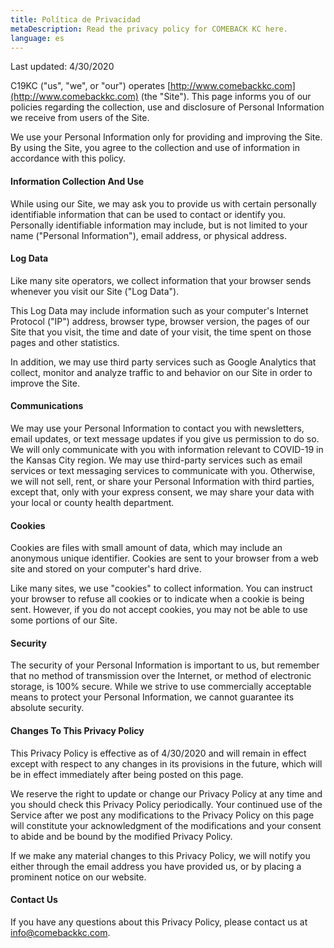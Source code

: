 ```yaml
---
title: Política de Privacidad
metaDescription: Read the privacy policy for COMEBACK KC here.
language: es
---
```


Last updated: 4/30/2020

C19KC ("us", "we", or "our") operates [http://www.comebackkc.com](http://www.comebackkc.com) (the "Site"). This page informs you of our policies regarding the collection, use and disclosure of Personal Information we receive from users of the Site.

We use your Personal Information only for providing and improving the Site. By using the Site, you agree to the collection and use of information in accordance with this policy.

#### Information Collection And Use

While using our Site, we may ask you to provide us with certain personally identifiable information that can be used to contact or identify you. Personally identifiable information may include, but is not limited to your name ("Personal Information"), email address, or physical address.

#### Log Data

Like many site operators, we collect information that your browser sends whenever you visit our Site ("Log Data").

This Log Data may include information such as your computer's Internet Protocol ("IP") address, browser type, browser version, the pages of our Site that you visit, the time and date of your visit, the time spent on those pages and other statistics.

In addition, we may use third party services such as Google Analytics that collect, monitor and analyze traffic to and behavior on our Site in order to improve the Site.

#### Communications

We may use your Personal Information to contact you with newsletters, email updates, or text message updates if you give us permission to do so. We will only communicate with you with information relevant to COVID-19 in the Kansas City region. We may use third-party services such as email services or text messaging services to communicate with you. Otherwise, we will not sell, rent, or share your Personal Information with third parties, except that, only with your express consent, we may share your data with your local or county health department.

#### Cookies

Cookies are files with small amount of data, which may include an anonymous unique identifier. Cookies are sent to your browser from a web site and stored on your computer's hard drive.

Like many sites, we use "cookies" to collect information. You can instruct your browser to refuse all cookies or to indicate when a cookie is being sent. However, if you do not accept cookies, you may not be able to use some portions of our Site.

#### Security

The security of your Personal Information is important to us, but remember that no method of transmission over the Internet, or method of electronic storage, is 100% secure. While we strive to use commercially acceptable means to protect your Personal Information, we cannot guarantee its absolute security.

#### Changes To This Privacy Policy

This Privacy Policy is effective as of 4/30/2020 and will remain in effect except with respect to any changes in its provisions in the future, which will be in effect immediately after being posted on this page.

We reserve the right to update or change our Privacy Policy at any time and you should check this Privacy Policy periodically. Your continued use of the Service after we post any modifications to the Privacy Policy on this page will constitute your acknowledgment of the modifications and your consent to abide and be bound by the modified Privacy Policy.

If we make any material changes to this Privacy Policy, we will notify you either through the email address you have provided us, or by placing a prominent notice on our website.

#### Contact Us

If you have any questions about this Privacy Policy, please contact us at [info@comebackkc.com](mailto:info@comebackkc.com).
